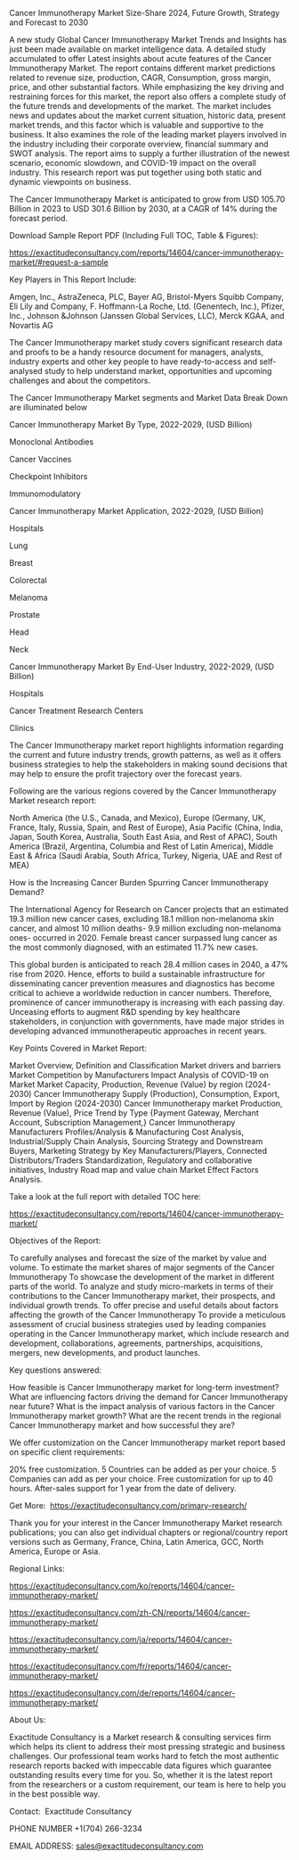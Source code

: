 Cancer Immunotherapy Market Size-Share 2024, Future Growth, Strategy and Forecast to 2030

A new study Global Cancer Immunotherapy Market Trends and Insights has just been made available on market intelligence data. A detailed study accumulated to offer Latest insights about acute features of the Cancer Immunotherapy Market. The report contains different market predictions related to revenue size, production, CAGR, Consumption, gross margin, price, and other substantial factors. While emphasizing the key driving and restraining forces for this market, the report also offers a complete study of the future trends and developments of the market. The market includes news and updates about the market current situation, historic data, present market trends, and this factor which is valuable and supportive to the business. It also examines the role of the leading market players involved in the industry including their corporate overview, financial summary and SWOT analysis. The report aims to supply a further illustration of the newest scenario, economic slowdown, and COVID-19 impact on the overall industry. This research report was put together using both static and dynamic viewpoints on business.

The Cancer Immunotherapy Market is anticipated to grow from USD 105.70 Billion in 2023 to USD 301.6 Billion by 2030, at a CAGR of 14% during the forecast period.

Download Sample Report PDF (Including Full TOC, Table & Figures):

https://exactitudeconsultancy.com/reports/14604/cancer-immunotherapy-market/#request-a-sample

Key Players in This Report Include:

Amgen, Inc., AstraZeneca, PLC, Bayer AG, Bristol-Myers Squibb Company, Eli Lily and Company, F. Hoffmann-La Roche, Ltd. (Genentech, Inc.), Pfizer, Inc., Johnson &Johnson (Janssen Global Services, LLC), Merck KGAA, and Novartis AG

The Cancer Immunotherapy market study covers significant research data and proofs to be a handy resource document for managers, analysts, industry experts and other key people to have ready-to-access and self-analysed study to help understand market, opportunities and upcoming challenges and about the competitors.

The Cancer Immunotherapy Market segments and Market Data Break Down are illuminated below

Cancer Immunotherapy Market By Type, 2022-2029, (USD Billion)

Monoclonal Antibodies

Cancer Vaccines

Checkpoint Inhibitors

Immunomodulatory

Cancer Immunotherapy Market Application, 2022-2029, (USD Billion)

Hospitals

Lung

Breast

Colorectal

Melanoma

Prostate

Head

Neck

Cancer Immunotherapy Market By End-User Industry, 2022-2029, (USD Billion)

Hospitals

Cancer Treatment Research Centers

Clinics

The Cancer Immunotherapy market report highlights information regarding the current and future industry trends, growth patterns, as well as it offers business strategies to help the stakeholders in making sound decisions that may help to ensure the profit trajectory over the forecast years.

Following are the various regions covered by the Cancer Immunotherapy Market research report:

North America (the U.S., Canada, and Mexico), Europe (Germany, UK, France, Italy, Russia, Spain, and Rest of Europe), Asia Pacific (China, India, Japan, South Korea, Australia, South East Asia, and Rest of APAC), South America (Brazil, Argentina, Columbia and Rest of Latin America), Middle East & Africa (Saudi Arabia, South Africa, Turkey, Nigeria, UAE and Rest of MEA)

How is the Increasing Cancer Burden Spurring Cancer Immunotherapy Demand?

The International Agency for Research on Cancer projects that an estimated 19.3 million new cancer cases, excluding 18.1 million non-melanoma skin cancer, and almost 10 million deaths- 9.9 million excluding non-melanoma ones- occurred in 2020. Female breast cancer surpassed lung cancer as the most commonly diagnosed, with an estimated 11.7% new cases.

This global burden is anticipated to reach 28.4 million cases in 2040, a 47% rise from 2020. Hence, efforts to build a sustainable infrastructure for disseminating cancer prevention measures and diagnostics has become critical to achieve a worldwide reduction in cancer numbers. Therefore, prominence of cancer immunotherapy is increasing with each passing day. Unceasing efforts to augment R&D spending by key healthcare stakeholders, in conjunction with governments, have made major strides in developing advanced immunotherapeutic approaches in recent years.

Key Points Covered in Market Report:

Market Overview, Definition and Classification Market drivers and barriers
Market Competition by Manufacturers
Impact Analysis of COVID-19 on Market
Market Capacity, Production, Revenue (Value) by region (2024-2030)
Cancer Immunotherapy Supply (Production), Consumption, Export, Import by Region (2024-2030)
Cancer Immunotherapy market Production, Revenue (Value), Price Trend by Type {Payment Gateway, Merchant Account, Subscription Management,}
Cancer Immunotherapy Manufacturers Profiles/Analysis & Manufacturing Cost Analysis, Industrial/Supply Chain Analysis, Sourcing Strategy and Downstream Buyers, Marketing
Strategy by Key Manufacturers/Players, Connected Distributors/Traders Standardization, Regulatory and collaborative initiatives, Industry Road map and value chain Market Effect Factors Analysis.

Take a look at the full report with detailed TOC here:

https://exactitudeconsultancy.com/reports/14604/cancer-immunotherapy-market/

Objectives of the Report:

To carefully analyses and forecast the size of the market by value and volume.
To estimate the market shares of major segments of the Cancer Immunotherapy
To showcase the development of the market in different parts of the world.
To analyze and study micro-markets in terms of their contributions to the Cancer Immunotherapy market, their prospects, and individual growth trends.
To offer precise and useful details about factors affecting the growth of the Cancer Immunotherapy
To provide a meticulous assessment of crucial business strategies used by leading companies operating in the Cancer Immunotherapy market, which include research and development, collaborations, agreements, partnerships, acquisitions, mergers, new developments, and product launches.

Key questions answered:

How feasible is Cancer Immunotherapy market for long-term investment?
What are influencing factors driving the demand for Cancer Immunotherapy near future?
What is the impact analysis of various factors in the Cancer Immunotherapy market growth?
What are the recent trends in the regional Cancer Immunotherapy market and how successful they are?

We offer customization on the Cancer Immunotherapy market report based on specific client requirements:

20% free customization.
5 Countries can be added as per your choice.
5 Companies can add as per your choice.
Free customization for up to 40 hours.
After-sales support for 1 year from the date of delivery.

Get More:  https://exactitudeconsultancy.com/primary-research/

Thank you for your interest in the Cancer Immunotherapy Market research publications; you can also get individual chapters or regional/country report versions such as Germany, France, China, Latin America, GCC, North America, Europe or Asia.

Regional Links:

https://exactitudeconsultancy.com/ko/reports/14604/cancer-immunotherapy-market/

https://exactitudeconsultancy.com/zh-CN/reports/14604/cancer-immunotherapy-market/

https://exactitudeconsultancy.com/ja/reports/14604/cancer-immunotherapy-market/

https://exactitudeconsultancy.com/fr/reports/14604/cancer-immunotherapy-market/

https://exactitudeconsultancy.com/de/reports/14604/cancer-immunotherapy-market/

About Us:

Exactitude Consultancy is a Market research & consulting services firm which helps its client to address their most pressing strategic and business challenges. Our professional team works hard to fetch the most authentic research reports backed with impeccable data figures which guarantee outstanding results every time for you. So, whether it is the latest report from the researchers or a custom requirement, our team is here to help you in the best possible way.

Contact:  Exactitude Consultancy

PHONE NUMBER +1(704) 266-3234

EMAIL ADDRESS: sales@exactitudeconsultancy.com
